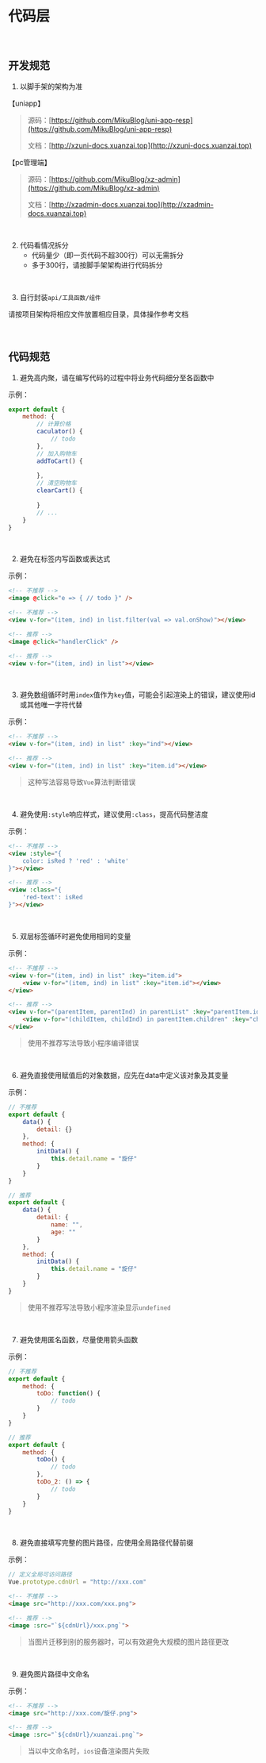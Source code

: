 # 代码层

<br/>

## 开发规范

1. 以脚手架的架构为准

【uniapp】	
> 源码：[https://github.com/MikuBlog/uni-app-resp](https://github.com/MikuBlog/uni-app-resp)
> 
> 文档：[http://xzuni-docs.xuanzai.top](http://xzuni-docs.xuanzai.top)

【pc管理端】	
> 源码：[https://github.com/MikuBlog/xz-admin](https://github.com/MikuBlog/xz-admin)
> 
> 文档：[http://xzadmin-docs.xuanzai.top](http://xzadmin-docs.xuanzai.top)

<br/>

2. 代码看情况拆分
	- 代码量少（即一页代码不超300行）可以无需拆分
	- 多于300行，请按脚手架架构进行代码拆分

<br/>

3. 自行封装`api/工具函数/组件`

请按项目架构将相应文件放置相应目录，具体操作参考文档

<br/>

## 代码规范

1. 避免高内聚，请在编写代码的过程中将业务代码细分至各函数中

示例：
```js
export default {
	method: {
		// 计算价格
		caculator() {
			// todo
		},
		// 加入购物车
		addToCart() {
			
		},
		// 清空购物车
		clearCart() {
			
		}
		// ...
	}
}
```

<br/>

2. 避免在标签内写函数或表达式

示例：
```html
<!-- 不推荐 -->
<image @click="e => { // todo }" />

<!-- 不推荐 -->
<view v-for="(item, ind) in list.filter(val => val.onShow)"></view>

<!-- 推荐 -->
<image @click="handlerClick" />

<!-- 推荐 -->
<view v-for="(item, ind) in list"></view>
```

<br/>

3. 避免数组循环时用`index`值作为`key`值，可能会引起渲染上的错误，建议使用id或其他唯一字符代替

示例：
```html
<!-- 不推荐 -->
<view v-for="(item, ind) in list" :key="ind"></view>

<!-- 推荐 -->
<view v-for="(item, ind) in list" :key="item.id"></view>
```

> 这种写法容易导致`Vue`算法判断错误

<br/>

4. 避免使用`:style`响应样式，建议使用`:class`，提高代码整洁度

示例：
```html
<!-- 不推荐 -->
<view :style="{
	color: isRed ? 'red' : 'white'
}"></view>

<!-- 推荐 -->
<view :class="{
	'red-text': isRed
}"></view>
```

<br/>

5. 双层标签循环时避免使用相同的变量

示例：
```html
<!-- 不推荐 -->
<view v-for="(item, ind) in list" :key="item.id">
	<view v-for="(item, ind) in list" :key="item.id"></view>
</view>

<!-- 推荐 -->
<view v-for="(parentItem, parentInd) in parentList" :key="parentItem.id">
	<view v-for="(childItem, childInd) in parentItem.children" :key="childItem.id"></view>
</view>
```

> 使用不推荐写法导致小程序编译错误

<br/>

6. 避免直接使用赋值后的对象数据，应先在data中定义该对象及其变量

示例：
```js
// 不推荐
export default {
	data() {
		detail: {}
	},
	method: {
		initData() {
			this.detail.name = "旋仔"
		}
	}
}

// 推荐 
export default {
	data() {
		detail: {
			name: "",
			age: ""
		}
	},
	method: {
		initData() {
			this.detail.name = "旋仔"
		}
	}
}
```

> 使用不推荐写法导致小程序渲染显示`undefined`

<br/>

7. 避免使用匿名函数，尽量使用箭头函数

示例：
```js
// 不推荐
export default {
	method: {
		toDo: function() {
			// todo
		}
	}
}

// 推荐
export default {
	method: {
		toDo() {
			// todo
		},
		toDo_2: () => {
			// todo
		}
	}
}
```

<br/>

8. 避免直接填写完整的图片路径，应使用全局路径代替前缀

示例：

```js
// 定义全局可访问路径
Vue.prototype.cdnUrl = "http://xxx.com"
```

```html
<!-- 不推荐 --> 
<image src="http://xxx.com/xxx.png">

<!-- 推荐 --> 
<image :src="`${cdnUrl}/xxx.png`">
```

> 当图片迁移到别的服务器时，可以有效避免大规模的图片路径更改

<br/>

9. 避免图片路径中文命名

示例：
```html
<!-- 不推荐 --> 
<image src="http://xxx.com/旋仔.png">

<!-- 推荐 --> 
<image :src="`${cdnUrl}/xuanzai.png`">
```

> 当以中文命名时，`ios`设备渲染图片失败